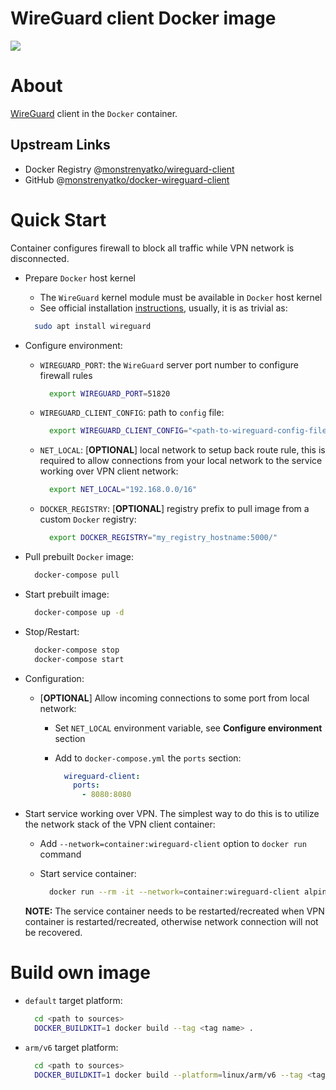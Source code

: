 WireGuard client Docker image
=============================

[![](https://github.com/monstrenyatko/docker-wireguard-client/workflows/ci/badge.svg?branch=master)](https://github.com/monstrenyatko/docker-wireguard-client/actions?query=workflow%3Aci)

About
=====

[WireGuard](https://www.wireguard.com/) client in the `Docker` container.

Upstream Links
--------------
* Docker Registry @[monstrenyatko/wireguard-client](https://hub.docker.com/r/monstrenyatko/wireguard-client/)
* GitHub @[monstrenyatko/docker-wireguard-client](https://github.com/monstrenyatko/docker-wireguard-client)

Quick Start
===========

Container configures firewall to block all traffic while VPN network is disconnected.

* Prepare `Docker` host kernel

  - The `WireGuard` kernel module must be available in `Docker` host kernel
  - See official installation [instructions](https://www.wireguard.com/install/), usually, it is as trivial as:

  ```sh
    sudo apt install wireguard
  ```

* Configure environment:

  - `WIREGUARD_PORT`: the `WireGuard` server port number to configure firewall rules

    ```sh
      export WIREGUARD_PORT=51820
    ```
  - `WIREGUARD_CLIENT_CONFIG`: path to `config` file:

    ```sh
      export WIREGUARD_CLIENT_CONFIG="<path-to-wireguard-config-file>"
    ```
  - `NET_LOCAL`: [**OPTIONAL**] local network to setup back route rule,
  this is required to allow connections from your local network to the service working over VPN client network:

    ```sh
      export NET_LOCAL="192.168.0.0/16"
    ```
  - `DOCKER_REGISTRY`: [**OPTIONAL**] registry prefix to pull image from a custom `Docker` registry:

    ```sh
      export DOCKER_REGISTRY="my_registry_hostname:5000/"
    ```
* Pull prebuilt `Docker` image:

  ```sh
    docker-compose pull
  ```
* Start prebuilt image:

  ```sh
    docker-compose up -d
  ```
* Stop/Restart:

  ```sh
    docker-compose stop
    docker-compose start
  ```
* Configuration:

  - [**OPTIONAL**] Allow incoming connections to some port from local network:

    + Set `NET_LOCAL` environment variable, see **Configure environment** section
    + Add to `docker-compose.yml` the `ports` section:

      ```yaml
        wireguard-client:
          ports:
            - 8080:8080
      ```
* Start service working over VPN. The simplest way to do this is to utilize the network stack of
  the VPN client container:

  - Add `--network=container:wireguard-client` option to `docker run` command
  - Start service container:

    ```sh
      docker run --rm -it --network=container:wireguard-client alpine:3 /bin/sh
    ```

  **NOTE:** The service container needs to be restarted/recreated when VPN container is restarted/recreated,
  otherwise network connection will not be recovered.

Build own image
===============

* `default` target platform:

  ```sh
    cd <path to sources>
    DOCKER_BUILDKIT=1 docker build --tag <tag name> .
  ```
* `arm/v6` target platform:

  ```sh
    cd <path to sources>
    DOCKER_BUILDKIT=1 docker build --platform=linux/arm/v6 --tag <tag name> .
  ```
